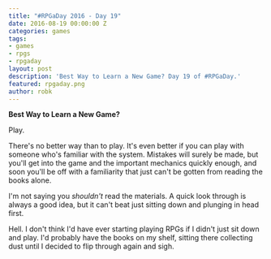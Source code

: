 ```yaml
---
title: "#RPGaDay 2016 - Day 19"
date: 2016-08-19 00:00:00 Z
categories: games
tags:
- games
- rpgs
- rpgaday
layout: post
description: 'Best Way to Learn a New Game? Day 19 of #RPGaDay.'
featured: rpgaday.png
author: robk
---
```


**Best Way to Learn a New Game?**

Play.

There's no better way than to play. It's even better if you can play with someone who's familiar with the system. Mistakes will surely be made, but you'll get into the game and the important mechanics quickly enough, and soon you'll be off with a familiarity that just can't be gotten from reading the books alone.

I'm not saying you *shouldn't* read the materials. A quick look through is always a good idea, but it can't beat just sitting down and plunging in head first.

Hell. I don't think I'd have ever starting playing RPGs if I didn't just sit down and play. I'd probably have the books on my shelf, sitting there collecting dust until I decided to flip through again and sigh.
